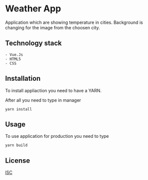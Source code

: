 # Weather App

Application which are showing temperature in cities.
Background is changing for the image from the choosen city.

## Technology stack
    - Vue.Js
    - HTML5
    - CSS

## Installation
To install appliaction you need to have a YARN.

After all you need to type in manager

```yarn
yarn install
```

## Usage
To use application for production you need to type

```yarn
yarn build
```

## License
[ISC](https://choosealicense.com/licenses/isc/)


